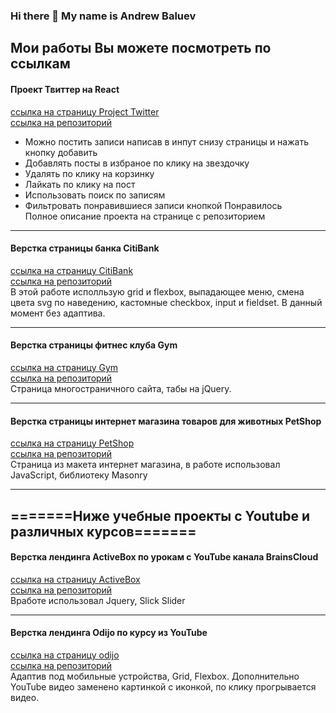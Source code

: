 ### Hi there 👋 My name is Andrew Baluev

## Мои работы Вы можете посмотреть по ссылкам

#### Проект Твиттер на React  
[ссылка на страницу Project Twitter](https://andrewbaluev.github.io/project-twitter/)  
[ссылка на репозиторий](https://github.com/andrewbaluev/project-twitter)  
* Можно постить записи написав в инпут снизу страницы и нажать кнопку добавить
* Добавлять посты в избраное по клику на звездочку
* Удалять по клику на корзинку
* Лайкать по клику на пост
* Использовать поиск по записям
* Фильтровать понравившиеся записи кнопкой Понравилось  
Полное описание проекта на странице с репозиторием
***
#### Верстка страницы банка CitiBank  
[ссылка на страницу CitiBank](https://andrewbaluev.github.io/citibank/)  
[ссылка на репозиторий](https://github.com/andrewbaluev/citibank/)  
В этой работе исполльзую grid и flexbox, выпадающее меню, смена цвета svg по наведению, кастомные checkbox, input и fieldset.
В данный момент без адаптива.
***
#### Верстка страницы фитнес клуба Gym  
[ссылка на страницу Gym](https://andrewbaluev.github.io/gym/)  
[ссылка на репозиторий](https://github.com/andrewbaluev/gym/)  
Страница многостраничного сайта, табы на jQuery.
***
#### Верстка страницы интернет магазина товаров для животных PetShop  
[ссылка на страницу PetShop](https://andrewbaluev.github.io/petshop/)  
[ссылка на репозиторий](https://github.com/andrewbaluev/petshop/)  
Страница из макета интернет магазина, в работе использовал JavaScript, библиотеку Masonry
***


## =======Ниже учебные проекты с Youtube и различных курсов=======  

#### Верстка лендинга ActiveBox по урокам с YouTube канала BrainsCloud  
[ссылка на страницу ActiveBox](https://andrewbaluev.github.io/activebox/)  
[ссылка на репозиторий](https://github.com/andrewbaluev/activebox/)  
Вработе использовал Jquery, Slick Slider
***
#### Верстка лендинга Odijo по курсу из YouTube
[ссылка на страницу odijo](https://andrewbaluev.github.io/odijo-landing-page/)  
[ссылка на репозиторий](https://github.com/andrewbaluev/activebox/)  
Адаптив под мобильные устройства, Grid, Flexbox. Дополнительно YouTube видео заменено картинкой с иконкой, по клику прогрывается видео.




<!--
**andrewbaluev/andrewbaluev** is a ✨ _special_ ✨ repository because its `README.md` (this file) appears on your GitHub profile.

Here are some ideas to get you started:

- 🔭 I’m currently working on ...
- 🌱 I’m currently learning ...
- 👯 I’m looking to collaborate on ...
- 🤔 I’m looking for help with ...
- 💬 Ask me about ...
- 📫 How to reach me: ...
- 😄 Pronouns: ...
- ⚡ Fun fact: ...
-->
